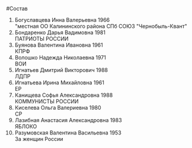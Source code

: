 #Состав
1. Богуславцева Инна Валерьевна 1966   
    "местная ОО Калининского района СПб СОЮЗ "Чернобыль-Квант"
2. Бондаренко Дарья Вадимовна 1981   
    ПАТРИОТЫ РОССИИ
3. Буянова Валентина Ивановна 1961   
    КПРФ
4. Волошко Надежда Николаевна 1971   
    ВОИ
5. Игнатьев Дмитрий Викторович 1988   
    ЛДПР
6. Игнатьева Ирина Михайловна 1961   
    ЕР
7. Канищева Софья Александровна 1988   
    КОММУНИСТЫ РОССИИ
8. Киселева Ольга Валериевна 1980   
    СР
9. Лазибная Анастасия Александровна 1983   
    ЯБЛОКО
10. Разумовская Валентина Васильевна 1953   
    За женщин России
